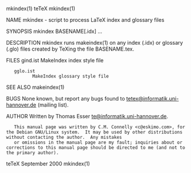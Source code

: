 mkindex(1)                                                                                teTeX                                                                                mkindex(1)

NAME
       mkindex - script to process LaTeX index and glossary files

SYNOPSIS
       mkindex BASENAME[.idx] ...

DESCRIPTION
       mkindex runs makeindex(1) on any index (.idx) or glossary (.glo) files created by TeXing the file BASENAME.tex.

FILES
       gind.ist
              MakeIndex index style file

       gglo.ist
              MakeIndex glossary style file

SEE ALSO
       makeindex(1)

BUGS
       None known, but report any bugs found to <tetex@informatik.uni-hannover.de> (mailing list).

AUTHOR
       Written by Thomas Esser <te@informatik.uni-hannover.de>.

       This manual page was written by C.M. Connelly <c@eskimo.com>, for the Debian GNU/Linux system.  It may be used by other distributions without contacting the author.  Any mistakes
       or omissions in the manual page are my fault; inquiries about or corrections to this manual page should be directed to me (and not to the primary author).

teTeX                                                                                 September 2000                                                                           mkindex(1)
